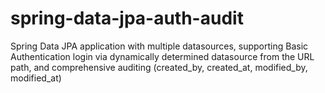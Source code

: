 # spring-data-jpa-auth-audit
Spring Data JPA application with multiple datasources, supporting Basic Authentication login via dynamically determined datasource from the URL path, and comprehensive auditing (created_by, created_at, modified_by, modified_at)
